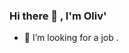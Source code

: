 ### Hi there 👋 , I'm Oliv'

<!--
**Oliv751/Oliv751** is a ✨ _special_ ✨ repository because its `README.md` (this file) appears on your GitHub profile.

Here are some ideas to get you started:

- 🔭 I’m currently working on ...
- 🌱 I’m currently learning ...
- 👯 I’m looking to collaborate on ...
- 🤔 I’m looking for help with ...
- 💬 Ask me about ...
- 📫 How to reach me: ...
- 😄 Pronouns: ...
- ⚡ Fun fact: ...
-->

<!--
 - 🔭 I’m currently in a 4 months stage
- 🌱 I’m currently learning: Html, Css, Javascript, React, Express, NodeJs, Mysql.
-->

- 👯 I’m looking for a job .

